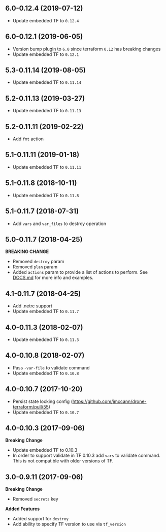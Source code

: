 ## 6.0-0.12.4 (2019-07-12)
* Update embedded TF to `0.12.4`

## 6.0-0.12.1 (2019-06-05)
* Version bump plugin to `6.0` since terraform `0.12` has breaking changes
* Update embedded TF to `0.12.1`

## 5.3-0.11.14 (2019-08-05)
* Update embedded TF to `0.11.14`

## 5.2-0.11.13 (2019-03-27)
* Update embedded TF to `0.11.13`

## 5.2-0.11.11 (2019-02-22)
* Add `fmt` action

## 5.1-0.11.11 (2019-01-18)
* Update embedded TF to `0.11.11`

## 5.1-0.11.8 (2018-10-11)
* Update embedded TF to `0.11.8`

## 5.1-0.11.7 (2018-07-31)
* Add `vars` and `var_files` to destroy operation

## 5.0-0.11.7 (2018-04-25)
**BREAKING CHANGE**
* Removed `destroy` param
* Removed `plan` param
* Added `actions` param to provide a list of actions to perform.
See [DOCS.md](DOCS.md) for more info and examples.

## 4.1-0.11.7 (2018-04-25)
* Add .netrc support
* Update embedded TF to `0.11.7`

## 4.0-0.11.3 (2018-02-07)
* Update embedded TF to `0.11.3`

## 4.0-0.10.8 (2018-02-07)
* Pass `-var-file` to validate command
* Update embedded TF to `0.10.8`

## 4.0-0.10.7 (2017-10-20)
* Persist state locking config (https://github.com/jmccann/drone-terraform/pull/55)
* Update embedded TF to `0.10.7`

## 4.0-0.10.3 (2017-09-06)
**Breaking Change**
* Update embedded TF to 0.10.3
* In order to support validate in TF 0.10.3 add `vars` to validate command.
This is not compatible with older versions of TF.

## 3.0-0.9.11 (2017-09-06)
**Breaking Change**
* Removed `secrets` key

**Added Features**
* Added support for `destroy`
* Add ability to specify TF version to use via `tf_version`
